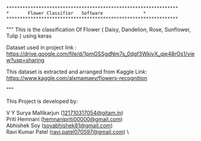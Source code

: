 	****************************************************************
	*		Flower Classifier	Software		       *
	****************************************************************



""" 
  This is the classification Of Flower ( Daisy, Dandelion, Rose, Sunflower, Tulip ) using keras
 
  Dataset used in project link : https://drive.google.com/file/d/1pmGSSgdNm7s_0dgf3WkivX_qje48rOs1/view?usp=sharing
 
  This dataset is extracted and arranged from
  Kaggle Link: https://www.kaggle.com/alxmamaev/flowers-recognition
 
"""



This Project is developed by:

V Y Surya Mallikarjun	(121710317054@gitam.in)  \
Priti Hemnani		(hemnanipriti00000@gmail.com)   \
Abhishek Soy		(soyabhishek81@gmail.com)   \
Ravi Kumar Patel	(ravi.patel070597@gmail.com)  \
